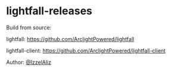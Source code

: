 # lightfall-releases

Build from source:

lightfall: https://github.com/ArclightPowered/lightfall

lightfall-client: https://github.com/ArclightPowered/lightfall-client

Author: [@IzzelAliz](https://github.com/IzzelAliz)
